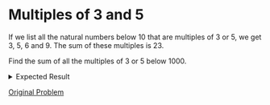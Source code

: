 # Multiples of 3 and 5

If we list all the natural numbers below 10 that are multiples of 3 or 5, we get 3, 5, 6 and 9. The sum of these multiples is 23.

Find the sum of all the multiples of 3 or 5 below 1000.

<details> 
<summary>Expected Result</summary>
```
233168
```
</details>

[Original Problem](https://projecteuler.net/problem=1)
